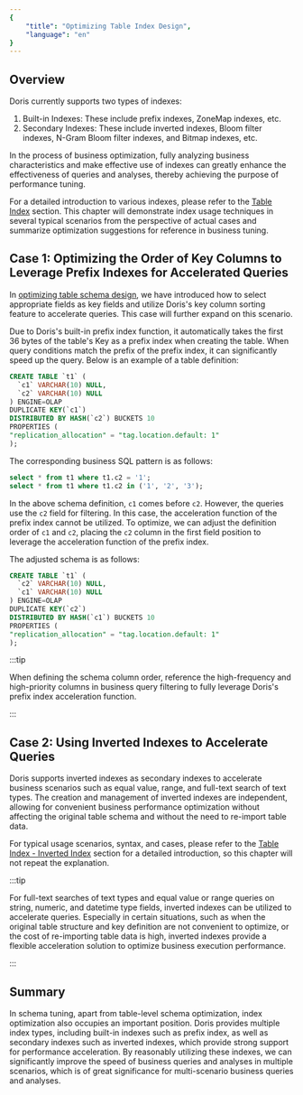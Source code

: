 ```yaml
---
{
    "title": "Optimizing Table Index Design",
    "language": "en"
}
---
```


## Overview

Doris currently supports two types of indexes:

1. Built-in Indexes: These include prefix indexes, ZoneMap indexes, etc.
2. Secondary Indexes: These include inverted indexes, Bloom filter indexes, N-Gram Bloom filter indexes, and Bitmap indexes, etc.

In the process of business optimization, fully analyzing business characteristics and make effective use of indexes can greatly enhance the effectiveness of queries and analyses, thereby achieving the purpose of performance tuning.

For a detailed introduction to various indexes, please refer to the [Table Index](../../../table-design/index/index-overview.md) section. This chapter will demonstrate index usage techniques in several typical scenarios from the perspective of actual cases and summarize optimization suggestions for reference in business tuning.

## Case 1: Optimizing the Order of Key Columns to Leverage Prefix Indexes for Accelerated Queries

In [optimizing table schema design](optimizing-table-schema.md), we have introduced how to select appropriate fields as key fields and utilize Doris's key column sorting feature to accelerate queries. This case will further expand on this scenario.

Due to Doris's built-in prefix index function, it automatically takes the first 36 bytes of the table's Key as a prefix index when creating the table. When query conditions match the prefix of the prefix index, it can significantly speed up the query. Below is an example of a table definition:

```sql
CREATE TABLE `t1` (
  `c1` VARCHAR(10) NULL,
  `c2` VARCHAR(10) NULL
) ENGINE=OLAP
DUPLICATE KEY(`c1`)
DISTRIBUTED BY HASH(`c2`) BUCKETS 10
PROPERTIES (
"replication_allocation" = "tag.location.default: 1"
);
```

The corresponding business SQL pattern is as follows:

```sql
select * from t1 where t1.c2 = '1';
select * from t1 where t1.c2 in ('1', '2', '3');
```

In the above schema definition, `c1` comes before `c2`. However, the queries use the `c2` field for filtering. In this case, the acceleration function of the prefix index cannot be utilized. To optimize, we can adjust the definition order of `c1` and `c2`, placing the `c2` column in the first field position to leverage the acceleration function of the prefix index.

The adjusted schema is as follows:

```sql
CREATE TABLE `t1` (
  `c2` VARCHAR(10) NULL,
  `c1` VARCHAR(10) NULL
) ENGINE=OLAP
DUPLICATE KEY(`c2`)
DISTRIBUTED BY HASH(`c1`) BUCKETS 10
PROPERTIES (
"replication_allocation" = "tag.location.default: 1"
);
```

:::tip

When defining the schema column order, reference the high-frequency and high-priority columns in business query filtering to fully leverage Doris's prefix index acceleration function.

:::

## Case 2: Using Inverted Indexes to Accelerate Queries

Doris supports inverted indexes as secondary indexes to accelerate business scenarios such as equal value, range, and full-text search of text types. The creation and management of inverted indexes are independent, allowing for convenient business performance optimization without affecting the original table schema and without the need to re-import table data.

For typical usage scenarios, syntax, and cases, please refer to the [Table Index - Inverted Index](../../../table-design/index/inverted-index) section for a detailed introduction, so this chapter will not repeat the explanation.

:::tip

For full-text searches of text types and equal value or range queries on string, numeric, and datetime type fields, inverted indexes can be utilized to accelerate queries. Especially in certain situations, such as when the original table structure and key definition are not convenient to optimize, or the cost of re-importing table data is high, inverted indexes provide a flexible acceleration solution to optimize business execution performance.

:::

## Summary

In schema tuning, apart from table-level schema optimization, index optimization also occupies an important position. Doris provides multiple index types, including built-in indexes such as prefix index, as well as secondary indexes such as inverted indexes, which provide strong support for performance acceleration. By reasonably utilizing these indexes, we can significantly improve the speed of business queries and analyses in multiple scenarios, which is of great significance for multi-scenario business queries and analyses.